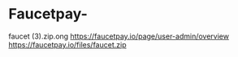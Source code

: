 # Faucetpay-
faucet (3).zip.ong
https://faucetpay.io/page/user-admin/overview
https://faucetpay.io/files/faucet.zip
